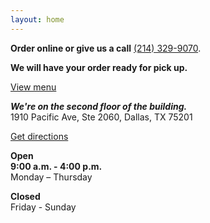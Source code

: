 ```yaml
---
layout: home
---
```


**Order online or give us a call** [(214) 329-9070](tel:2143299070). 

**We will have your order ready for pick up.**

<a class="inline-block mt-8 mb-6 bg-jaffa py-4 px-6 text-white no-underline text-4xl font-bold not-italic" href="https://stupidgoodcoffee.square.site/s/order">View menu</a>

_**We're on the second floor of the building.**_  
1910 Pacific Ave, Ste 2060, Dallas, TX 75201  

<a class="inline-block mt-8 mb-6 bg-jaffa py-4 px-6 text-white no-underline text-4xl font-bold not-italic" href="https://www.google.com/maps/dir/?api=1&destination=1910+Pacific+Ave+Ste+2060+Dallas+TX+75201+US">Get directions</a>

**Open**  
**9:00 a.m. - 4:00 p.m.**   
Monday – Thursday

**Closed**  
Friday - Sunday  
